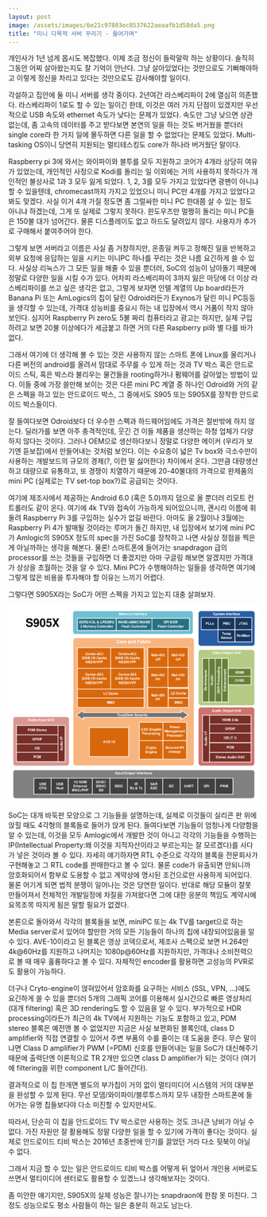 ```yaml
---
layout: post
image: /assets/images/6e21c97803ec8537622aeaafb1d58da5.png
title: "미니 다목적 서버 꾸리기 - 들어가며"
---
```



개인사가 1년 넘게 몹시도 복잡했다. 이제 조금 정신이 들락말락 하는 상황이다. 솔직히 그동안 어찌 살아왔는지도 잘 기억이 안난다. 그냥 살아있었다는 것만으로도 기뻐해야하고 이렇게 정신을 차리고 있다는 것만으로도 감사해야할 일이다. 




각설하고 집안에 둘 미니 서버를 생각 중이다. 2년여간 라스베리파이 2에 열심히 의존했다. 라스베리파이 1로도 할 수 있는 일이긴 한데, 이것은 여러 가지 단점이 있겠지만 우선적으로 USB 속도와 ethernet 속도가 낮다는 문제가 있었다. 속도만 그냥 낮으면 상관없는데, 좀 고속의 데이터를 주고 받다보면 본연의 일을 하는 것도 버거웠을 뿐더러 single core라 한 가지 일에 몰두하면 다른 일을 할 수 없었다는 문제도 있었다. Multi-tasking OS이니 당연히 지원되는 멀티테스킹도 core가 하나라 버거웠단 말이다.




Raspberry pi 3에 와서는 와이파이와 블투를 모두 지원하고 코어가 4개라 상당히 여유가 있었는데, 개인적인 사정으로 Kodi를 돌리는 일 이외에는 거의 사용하지 못하다가 개인적인 불상사로 1과 3 모두 잃게 되었다. 1, 2, 3를 모두 가지고 있었다면 광팬이 아니냐 할 수 있을텐데, chromecast까지 가지고 있었으니 미니 PC만 4개를 가지고 있었다고 봐도 맞겠다. 사실 이거 4개 가질 정도면 좀 그럴싸한 미니 PC 한대쯤 살 수 있는 정도 아니냐 하겠는데, 그게 또 실제로 그렇지 못하다. 윈도우즈만 멀쩡히 돌리는 미니 PC들은 150불 대가 넘어간다. 물론 디스플레이도 없고 하드도 달려있지 않다. 사용자가 추가로 구매해서 붙여주어야 한다. 




그렇게 보면 서버라고 이름은 사실 좀 거창하지만, 온종일 켜두고 정해진 일을 반복하고 외부 요청에 응답하는 일을 시키는 미니PC 하나를 꾸리는 것은 나름 요긴하게 쓸 수 있다. 사실상 리눅스가 그 모든 일을 해줄 수 있을 뿐더러, SoC의 성능이 남아돌기 때문에 정말로 다양한 일을 시킬 수가 있다. 어차피 라스베리파이 3까지 잃은 마당에 더 이상 라스베리파이를 쓰고 싶은 생각은 없고, 그렇게 보자면 인텔 계열의 Up board라든가 Banana Pi 또는 AmLogics의 칩이 달린 Odroid라든가 Exynos가 달린 미니 PC등등을 생각할 수 있는데, 가격대 성능비를 중요시 하는 내 입장에서 역시 거품이 작지 않아보인다. 심지어 Raspberry Pi zero도 5불 짜리 컴퓨터라고 광고는 하지만, 실제 구입하려고 보면 20불 이상에다가 세금붙고 하면 거의 다른 Raspberry pi와 별 다를 바가 없다. 




그래서 여기에 더 생각해 볼 수 있는 것은 사용하지 않는 스마트 폰에 Linux를 올리거나 다른 버전의 android를 올려서 맘대로 주무를 수 있게 하는 것과 TV 박스 혹은 안드로이드 스틱, 혹은 박스라 불리우는 물건들을 rooting하거나 펌웨어를 갈아엎는 방법이 있다. 이들 중에 가장 쓸만해 보이는 것은 다른 mini PC 계열 중 하나인 Odroid와 거의 같은 스펙을 하고 있는 안드로이드 박스, 그 중에서도 S905 또는 S905X를 장착한 안드로이드 박스들이다. 




잘 들여다보면 Odroid보다 더 우수한 스펙과 하드웨어임에도 가격은 절반밖에 하지 않는다. 딜러가를 보면 아주 충격적인데, 웃긴 건 이들 제품을 생산하는 하청 업체가 다양하지 않다는 것이다. 그러나 OEM으로 생산하다보니 정말로 다양한 메이커 (우리가 보기엔 듣보잡)에서 만들어내는 것처럼 보인다. 이는 수요층이 넓은 Tv box와 극소수만이 사용하는 개발보드의 규모의 경제(?, 이런 말 싫어한다) 차이에서 온다. 그만큼 대량생산하고 대량으로 유통하고, 또 경쟁이 치열하기 때문에 20-40불대의 가격으로 완제품의 mini PC (실제로는 TV set-top box?)로 공급되는 것이다. 




여기에 제조사에서 제공하는 Android 6.0 (혹은 5.0)까지 덤으로 올 뿐더러 리모트 컨트롤러도 같이 온다. 여기에 4k TV와 접속이 가능하게 되어있으니까, 괜시리 이름에 휘둘려 Raspberry Pi 3를 구입하는 실수가 없길 바란다. 아마도 올 2월이나 3월에는 Raspberry Pi 4가 발매될 것이라는 루머가 돌긴 하지만, 내 입장에서 보기에 mini PC가 Amlogic의 S905X 정도의 spec을 가진 SoC를 장착하고 나면 사실상 정점을 찍은 게 아닐까하는 생각을 해본다. 물론! 스마트폰에 들어가는 snapdragon 급의 processor를 쓰는 것들을 구입하면 더 좋겠지만 아마 구글링 해보면 알겠지만 가격대가 상상을 초월하는 것을 알 수 있다. Mini PC가 수행해야하는 일들을 생각하면 여기에 그렇게 많은 비용을 투자해야 할 이유는 느끼기 어렵다.




그렇다면 S905X라는 SoC가 어떤 스펙을 가지고 있는지 대충 살펴보자.



![image](/assets/images/6e21c97803ec8537622aeaafb1d58da5.png)







SoC는 대개 바둑판 모양으로 그 기능들을 설명하는데, 실제로 이것들이 실리콘 판 위에 앉힐 때도 4각형의 블록들로 들어가 앉게 된다. 들여다보면 기능들이 엄청나게 다양함을 알 수 있는데, 이것을 모두 Amlogic에서 개발한 것이 아니고 각각의 기능들을 수행하는 IP(Intellectual Property:왜 이것을 지적자산이라고 부르는지는 잘 모르겠다)를 사다가 넣은 것이라 볼 수 있다. 자세히 얘기하자면 RTL 수준으로 각각의 블록을 전문회사가 구현해놓고 그 RTL code를 판매한다고 볼 수 있다. 물론 code가 유출되면 안되니까 암호화되어서 함부로 도용할 수 없고 계약상에 명시된 조건으로만 사용하게 되어있다. 물론 어기게 되면 법적 분쟁이 일어나는 것은 당연한 일이다. 반대로 해당 모듈이 잘못 만들어져서 전체적인 개발일정에 차질을 가져왔다면 그에 대한 응분의 책임도 계약시에 요목조목 따지게 됨은 말할 필요가 없겠다.




본론으로 돌아와서 각각의 블록들을 보면, miniPC 또는 4k TV를 target으로 하는 Media server로서 있어야 할만한 거의 모든 기능들이 하나의 칩에 내장되어있음을 알 수 있다. AVE-10이라고 된 블록은 영상 코덱으로서, 제조사 스펙으로 보면 H.264만 4k@60Hz를 지원하고 나머지는 1080p@60Hz를 지원하지만, 가격대나 소비전력으로 볼 때 매우 훌륭하다고 볼 수 있다. 자체적인 encoder를 활용하면 고성능의 PVR로도 활용이 가능하다. 




더구나 Cryto-engine이 얹혀있어서 암호화를 요구하는 서비스 (SSL, VPN, ...)에도 요긴하게 쓸 수 있을 뿐더러 5개의 그래픽 코어를 이용해서 실시간으로 빠른 영상처리 (대개 filtering) 혹은 3D rendering도 할 수 있음을 알 수 있다. 부가적으로 HDR processing이라든가 최근의 4k TV에서 지원하는 기능도 포함하고 있고, PDM stereo 블록은 예전엔 볼 수 없었지만 지금은 사실 보편화된 블록인데, class D amplifier와 직접 연결할 수 있어서 주변 부품의 수를 줄이는 데 도움을 준다. 무슨 말이냐면 Class D amplifier가 PWM (=PDM) 신호를 만들어내는 일을 SoC가 대신해주기 때문에 출력단엔 이론적으로 TR 2개만 있으면 class D amplifier가 되는 것이다 (여기에 filtering을 위한 component L/C 들어간다).




결과적으로 이 칩 한개면 별도의 부가칩이 거의 없이 멀티미디어 시스템의 거의 대부분을 완성할 수 있게 된다. 무선 모뎀/와이파이/블루투스까지 모두 내장한 스마트폰에 들어가는 유명 칩들보다야 다소 미진할 수 있지만서도.




따라서, 단순히 이 칩을 안드로이드 TV 박스로만 사용하는 것도 크나큰 낭비가 아닐 수 없다. 가진 자원만 잘 활용해도 정말 다양한 일을 할 수 있기에 가격이 좋다는 것이다. 실제로 안드로이드 티비 박스는 2016년 초중반에 인기를 끌었던 거라 다소 뒷북이 아닐 수 없다. 




그래서 지금 할 수 있는 일은 안드로이드 티비 박스를 어떻게 뒤 엎어서 개인용 서버로도 쓰면서 멀티미디어 센터로도 활용할 수 있겠느냐 생각해보자는 것이다.




좀 미안한 얘기지만, S905X의 실제 성능은 잘나가는 snapdraon에 한참 못 미친다. 그 정도 성능으로도 평소 사람들이 하는 일은 충분히 하고도 남는다.














